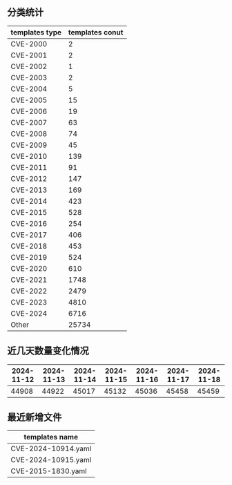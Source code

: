 ## 分类统计
| templates type | templates conut | 
| --- | --- |
| CVE-2000 | 2 |
| CVE-2001 | 2 |
| CVE-2002 | 1 |
| CVE-2003 | 2 |
| CVE-2004 | 5 |
| CVE-2005 | 15 |
| CVE-2006 | 19 |
| CVE-2007 | 63 |
| CVE-2008 | 74 |
| CVE-2009 | 45 |
| CVE-2010 | 139 |
| CVE-2011 | 91 |
| CVE-2012 | 147 |
| CVE-2013 | 169 |
| CVE-2014 | 423 |
| CVE-2015 | 528 |
| CVE-2016 | 254 |
| CVE-2017 | 406 |
| CVE-2018 | 453 |
| CVE-2019 | 524 |
| CVE-2020 | 610 |
| CVE-2021 | 1748 |
| CVE-2022 | 2479 |
| CVE-2023 | 4810 |
| CVE-2024 | 6716 |
| Other | 25734 |
## 近几天数量变化情况
|2024-11-12 | 2024-11-13 | 2024-11-14 | 2024-11-15 | 2024-11-16 | 2024-11-17 | 2024-11-18|
|--- | ------ | ------ | ------ | ------ | ------ | ---|
|44908 | 44922 | 45017 | 45132 | 45036 | 45458 | 45459|
## 最近新增文件
| templates name | 
| --- |
| CVE-2024-10914.yaml |
| CVE-2024-10915.yaml |
| CVE-2015-1830.yaml |

